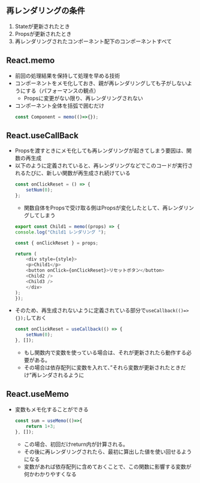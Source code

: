 ## 再レンダリングの条件
1. Stateが更新されたとき
2. Propsが更新されたとき
3. 再レンダリングされたコンポーネント配下のコンポーネントすべて

## React.memo
- 前回の処理結果を保持して処理を早める技術
- コンポーネントをメモ化しておき、親が再レンダリングしても子がしないようにする（パフォーマンスの観点）
  - Propsに変更がない限り、再レンダリングされない
- コンポーネント全体を括弧で囲むだけ
    ```js
    const Component = memo(()=>{});
    ```

## React.useCallBack
- Propsを渡すときにメモ化しても再レンダリングが起きてしまう要因は、関数の再生成
- 以下のように定義されていると、再レンダリングなどでこのコードが実行されるたびに、新しい関数が再生成され続けている
    ````js
    const onClickReset = () => {
        setNum(0);
    };
    ````
    - 関数自体をPropsで受け取る側はPropsが変化したとして、再レンダリングしてしまう
    ```js
    export const Child1 = memo((props) => {
    console.log("Child1 レンダリング ");

    const { onClickReset } = props;

    return (
        <div style={style}>
        <p>Child1</p>
        <button onClick={onClickReset}>リセットボタン</button>
        <Child2 />
        <Child3 />
        </div>
    );
    });
    ```
- そのため、再生成されないように定義されている部分で`useCallback(()=>{});`しておく
    ```js
    const onClickReset = useCallback(() => {
        setNum(0);
    }, []);
    ```
    - もし関数内で変数を使っている場合は、それが更新されたら動作する必要がある。
    - その場合は依存配列に変数を入れて、”それら変数が更新されたときだけ”再レンダされるように

## React.useMemo
- 変数もメモ化することができる
    ```js
    const sum = useMemo(()=>{
        return 1+3;
    }, []);
    ```
    - この場合、初回だけreturn内が計算される。
    - その後に再レンダリングされたら、最初に算出した値を使い回せるようになる
    - 変数があれば依存配列に含めておくことで、この関数に影響する変数が何かわかりやすくなる